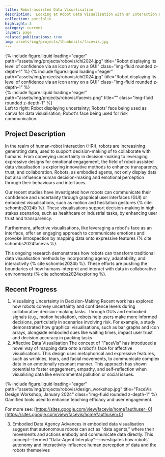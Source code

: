 ```yaml
---
title: Robot-assisted Data Visualisation
description:  Looking at Robot Data Visualisation with an Interaction and Decision Making Perspective
collection: portfolio
highlight: 3
category: current
layout: page
related_publications: true
img: assets/img/projects/thumbnails/facevis.jpg
---
```



<div class="row">
    <div class="col-sm mt-3 mt-md-0">
        {% include figure.liquid loading="eager" path="assets/img/projects/robovis/chi2024.jpg" title="Robot displaying its level of confidence via an icon array on a GUI" class="img-fluid rounded z-depth-1" %}
        {% include figure.liquid loading="eager" path="assets/img/projects/robovis/chi2024.jpg" title="Robot displaying its level of confidence via an icon array on a GUI" class="img-fluid rounded z-depth-1" %}
    </div>
    <div class="col-sm mt-3 mt-md-0">
        {% include figure.liquid loading="eager" path="assets/img/projects/robovis/facevis.png" title="" class="img-fluid rounded z-depth-1" %}
    </div>
</div>
<div class="caption">
    Left to right: Robot displaying uncertainty; Robots' face being used as canva for data visualisation; Robot's face being used for risk communication.
</div>

## Project Description

In the realm of human-robot interaction (HRI), robots are increasining generating data, used to support decision-making of to collaborate with humans. 
From conveying uncertainty in decision-making to leveraging expressive designs for emotional engagement, the field of robot-assisted data visualisation is exploring innovative methods to enhance transparency, trust, and collaboration. Robots, as embodied agents, not only display data but also influence human decision-making and emotional perception through their behaviours and interfaces.

Our recent studies have investigated how robots can communicate their confidence and uncertainty through graphical user interfaces (GUI) or embodied visualisations, such as motion and hesitation gestures {% cite schombs2024b %}. These visualisations support decision-making in high-stakes scenarios, such as healthcare or industrial tasks, by enhancing user trust and transparency​. 

Furthermore, affective visualisations, like leveraging a robot's face as an interface, offer an engaging approach to communicate emotions and provoke introspection by mapping data onto expressive features {% cite schombs2024facevis %}​. 

This ongoing research demonstrates how robots can transform traditional data visualisation methods by incorporating agency, adaptability, and interactivity {% cite schombs2024b %}. These efforts are pushing the boundaries of how humans interpret and interact with data in collaborative environments {% cite schombs2024exploring %}.

## Recent Progress


1. Visualising Uncertainty in Decision-Making
Recent work has explored how robots convey uncertainty and confidence levels during collaborative decision-making tasks. Through GUIs and embodied signals (e.g., motion hesitation), robots help users make more informed decisions, particularly in scenarios involving risk. For example, a study demonstrated how graphical visualisations, such as bar graphs and icon arrays, alongside embodied cues like waiting times, impact user trust and decision accuracy in packing tasks​
​
2. Affective Data Visualisation
The concept of "FaceVis" has introduced a novel way of mapping data onto a robot's face for affective visualisations. This design uses metaphorical and expressive features, such as wrinkles, tears, and facial movements, to communicate complex data in an emotionally resonant manner. This approach has shown potential to foster engagement, empathy, and self-reflection when visualising data like environmental pollution or social issues​.
<div class="row">
    <div class="col-sm mt-3 mt-md-0">
        {% include figure.liquid loading="eager" path="assets/img/projects/robovis/design_workshop.jpg" title="FaceVis Design Workshop, January 2024" class="img-fluid rounded z-depth-1" %}
    </div>
</div>
<div class="caption">
    Gamified tools used to enhance teaching efficacy and user engagement.
</div>

For more see: [https://sites.google.com/view/facevis/home?authuser=0](https://sites.google.com/view/facevis/home?authuser=0)

3. Embodied Data Agency
Advances in embodied data visualisation suggest that autonomous robots can act as "data agents," where their movements and actions embody and communicate data directly. This concept—termed "Data-Agent Interplay"—investigates how robots’ autonomy and interactivity influence human perception of data and the robots themselves​

